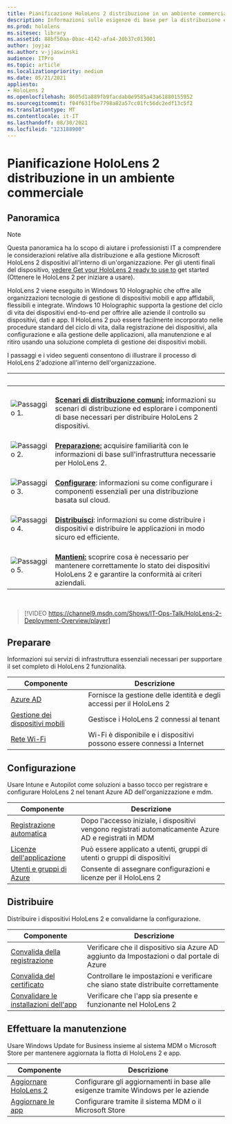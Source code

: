 ```yaml
---
title: Pianificazione HoloLens 2 distribuzione in un ambiente commerciale
description: Informazioni sulle esigenze di base per la distribuzione e la gestione dei HoloLens in ambienti aziendali, tra cui infrastruttura, Azure Active Directory e gestione dei dispositivi mobili.
ms.prod: hololens
ms.sitesec: library
ms.assetid: 88bf50aa-0bac-4142-afa4-20b37c013001
author: joyjaz
ms.author: v-jjaswinski
audience: ITPro
ms.topic: article
ms.localizationpriority: medium
ms.date: 05/21/2021
appliesto:
- HoloLens 2
ms.openlocfilehash: 8605d1a889fb9facdab0e9585a43a61880155952
ms.sourcegitcommit: f04f631fbe7798a82a57cc01fc56dc2edf13c5f2
ms.translationtype: MT
ms.contentlocale: it-IT
ms.lasthandoff: 08/30/2021
ms.locfileid: "123188900"
---
```

# <a name="planning-hololens-2-deployment-in-a-commercial-environment"></a>Pianificazione HoloLens 2 distribuzione in un ambiente commerciale

## <a name="overview"></a>Panoramica

> [!NOTE]
> Questa panoramica ha lo scopo di aiutare i professionisti IT a comprendere le considerazioni relative alla distribuzione e alla gestione Microsoft HoloLens 2 dispositivi all'interno di un'organizzazione. Per gli utenti finali del dispositivo, [vedere Get your HoloLens 2 ready to use to](hololens2-setup.md) get started (Ottenere le HoloLens 2 per iniziare a usare).

HoloLens 2 viene eseguito in Windows 10 Holographic che offre alle organizzazioni tecnologie di gestione di dispositivi mobili e app affidabili, flessibili e integrate. Windows 10 Holographic supporta la gestione del ciclo di vita dei dispositivi end-to-end per offrire alle aziende il controllo su dispositivi, dati e app. Il HoloLens 2 può essere facilmente incorporato nelle procedure standard del ciclo di vita, dalla registrazione dei dispositivi, alla configurazione e alla gestione delle applicazioni, alla manutenzione e al ritiro usando una soluzione completa di gestione dei dispositivi mobili.

I passaggi e i video seguenti consentono di illustrare il processo di HoloLens 2'adozione all'interno dell'organizzazione.

| &nbsp; | &nbsp; |
|--|--|
| ![Passaggio 1.](images/1green.png)| <br/> **[Scenari di distribuzione comuni:](hololens-requirements.md)** informazioni su scenari di distribuzione ed esplorare i componenti di base necessari per distribuire HoloLens 2 dispositivi. |
| ![Passaggio 2.](images/2green.png)| <br/> **[Preparazione:](#prepare)** acquisire familiarità con le informazioni di base sull'infrastruttura necessarie per HoloLens 2. |
| ![Passaggio 3.](images/3green.png) | <br/> **[Configurare](#configure)**: informazioni su come configurare i componenti essenziali per una distribuzione basata sul cloud. |
| ![Passaggio 4.](images/4green.png) | <br/> **[Distribuisci](#deploy)**: informazioni su come distribuire i dispositivi e distribuire le applicazioni in modo sicuro ed efficiente. |
| ![Passaggio 5.](images/5green.png) | <br/> **[Mantieni:](#maintain)** scoprire cosa è necessario per mantenere correttamente lo stato dei dispositivi HoloLens 2 e garantire la conformità ai criteri aziendali. |

<br/>

> [!VIDEO https://channel9.msdn.com/Shows/IT-Ops-Talk/HoloLens-2-Deployment-Overview/player]

## <a name="prepare"></a>Preparare

Informazioni sui servizi di infrastruttura essenziali necessari per supportare il set completo di HoloLens 2 funzionalità.

| Componente | Descrizione |
|-----------|------------|
| [Azure AD](hololens-identity.md) | Fornisce la gestione delle identità e degli accessi per il HoloLens 2  |
| [Gestione dei dispositivi mobili](hololens-mdm-configure.md)| Gestisce i HoloLens 2 connessi al tenant  |
| [Rete Wi-Fi](hololens-commercial-infrastructure.md)| Wi-Fi è disponibile e i dispositivi possono essere connessi a Internet  |

## <a name="configure"></a>Configurazione

Usare Intune e Autopilot come soluzioni a basso tocco per registrare e configurare HoloLens 2 nel tenant Azure AD dell'organizzazione e mdm.

| Componente | Descrizione |
|-----------|------------|
| [Registrazione automatica](hololens-enroll-mdm.md#auto-enrollment-in-mdm) | Dopo l'accesso iniziale, i dispositivi vengono registrati automaticamente Azure AD e registrati in MDM  |
| [Licenze dell'applicazione](hololens2-cloud-connected-configure.md#application-licenses)| Può essere applicato a utenti, gruppi di utenti o gruppi di dispositivi  |
| [Utenti e gruppi di Azure](hololens2-cloud-connected-configure.md#azure-users-and-groups) | Consente di assegnare configurazioni e licenze per il HoloLens 2  |

## <a name="deploy"></a>Distribuire

Distribuire i dispositivi HoloLens 2 e convalidarne la configurazione. 

| Componente | Descrizione |
|-----------|------------|
| [Convalida della registrazione](hololens2-corp-connected-deploy.md#enrollment-validation) | Verificare che il dispositivo sia Azure AD aggiunto da Impostazioni o dal portale di Azure |
| [Convalida del certificato](hololens2-corp-connected-deploy.md#wi-fi-certificate-validation) | Controllare le impostazioni e verificare che siano state distribuite correttamente |
| [Convalidare le installazioni dell'app](hololens2-corp-connected-deploy.md#validate-lob-app-install) | Verificare che l'app sia presente e funzionante nel HoloLens 2 |

## <a name="maintain"></a>Effettuare la manutenzione

Usare Windows Update for Business insieme al sistema MDM o Microsoft Store per mantenere aggiornata la flotta di HoloLens 2 e app.

| Componente | Descrizione |
|-----------|------------|
| [Aggiornare HoloLens 2](hololens-updates.md) | Configurare gli aggiornamenti in base alle esigenze tramite Windows per le aziende |
| [Aggiornare le app](app-deploy-overview.md) | Configurare tramite il sistema MDM o il Microsoft Store
